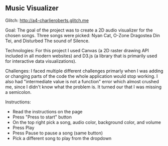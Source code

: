 ## Music Visualizer

Glitch: http://a4-charlieroberts.glitch.me

Goal: The goal of the project was to create a 2D audio visualizer for the chosen songs. Three songs were picked: Nyan Cat, O-Zone Dragostea Din Tei, and Disturbed The sound of Silence.

Technologies: For this project I used Canvas (a 2D raster drawing API included in all modern websites) and D3.js (a library that is primarily used for interactive data visualizations).

Challenges: I faced multiple different challenges primarly when I was adding or changing parts of the code the whole application would stop working. I also had "intermediate value is not a function" error which almost crushed me, since I didn't know what the problem is. It turned our that I was missing a semicolon.

Instructions:
- Read the instructions on the page
- Press "Press to start" button
- On the top right pick a song, audio color, background color, and volume
- Press Play
- Press Pause to pause a song (same button)
- Pick a different song to play from the dropdown
